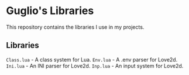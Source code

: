 # Guglio's Libraries

This repository contains the libraries I use in my projects.

## Libraries
`Class.lua` - A class system for Lua.
`Env.lua` - A .env parser for Love2d.
`Ini.lua` - An INI parser for Love2d.
`Inp.lua` - An input system for Love2d.